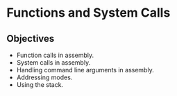 # Functions and System Calls

## Objectives
* Function calls in assembly.
* System calls in assembly.
* Handling command line arguments in assembly.
* Addressing modes.
* Using the stack.